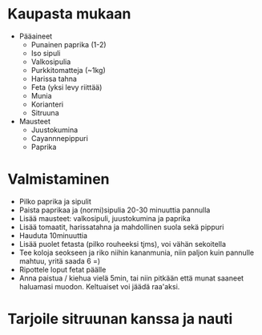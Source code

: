 # Kaupasta mukaan

* Pääaineet
    * Punainen paprika (1-2)
    * Iso sipuli
    * Valkosipulia
    * Purkkitomatteja (~1kg)
    * Harissa tahna
    * Feta (yksi levy riittää)
    * Munia
    * Korianteri
    * Sitruuna
* Mausteet
    * Juustokumina
    * Cayannnepippuri
    * Paprika

# Valmistaminen

* Pilko paprika ja sipulit
* Paista paprikaa ja (normi)sipulia 20-30 minuuttia pannulla
* Lisää mausteet: valkosipuli, juustokumina ja paprika
* Lisää tomaatit, harissatahna ja mahdollinen suola sekä pippuri
* Hauduta 10minuuttia
* Lisää puolet fetasta (pilko rouheeksi tjms), voi vähän sekoitella
* Tee koloja seokseen ja riko niihin kananmunia, niin paljon kuin pannulle mahtuu, yritä saada 6 =)
* Ripottele loput fetat päälle
* Anna paistua / kiehua vielä 5min, tai niin pitkään että munat saaneet haluamasi muodon. Keltuaiset voi jäädä raa'aksi.

# Tarjoile sitruunan kanssa ja nauti